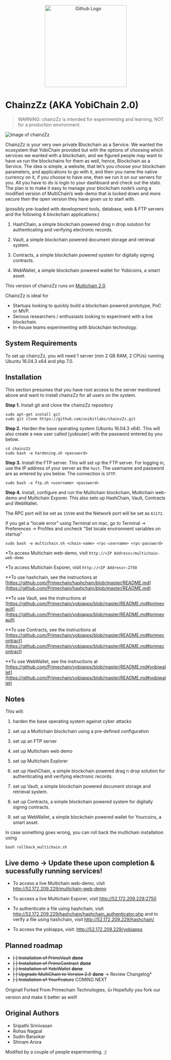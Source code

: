<p align="center">
  <img src="https://image.ibb.co/bW18Fo/chainz_logo_small.jpg" width="256" title="Github Logo">
</p>

ChainzZz (AKA YobiChain 2.0)
=========

> WARNING: chainzZz is intended for experimenting and learning, NOT for a production environment.

![Image of chainzZz](https://image.ibb.co/bW18Fo/chainz_logo_small.jpg)

ChainzZz is your very own private Blockchain as a Service.
We wanted the ecosystem that YobiChain provided but with the options of choosing which services we wanted with a blockchain, and we figured people may want to have us run the blockchains for them as well, hence, Blockchain as a Service. 
The idea is simple, a website, that let’s you choose your blockchain parameters, and applications to go with it, and then you name the native currency on it, if you choose to have one, then we run it on our servers for you. All you have to do is login to your dashboard and check out the stats. The plan is to make it easy to manage your blockchain node’s using a modified version of MultiChain’s web-demo that is locked down and more secure then the open version they have given us to start with. 

(possibly pre-loaded with development tools, database, web & FTP servers and the following 4 blockchain applications:)

1. HashChain, a simple blockchain powered drag n drop solution for authenticating and verifying electronic records.

2. Vault, a simple blockchain powered document storage and retrieval system.

3. Contracts, a simple blockchain powered system for digitally signng contracts.

4. WebWallet, a simple blockchain powered wallet for Yobicoins, a smart asset.

 
This version of chainzZz runs on [Multichain 2.0](https://github.com/MultiChain).

ChainzZz is ideal for

* Startups looking to quickly build a blockchain powered prototype, PoC or MVP.
* Serious researchers / enthusiasts looking to experiment with a live blockchain.
* In-house teams experimenting with blockchain technology.


System Requirements
-------------------

To set up chainzZz, you will need 1 server (min 2 GB RAM, 2 CPUs) 
running Ubuntu 16.04.3 x64 and php 7.0. 


Installation
------------

This section presumes that you have root access to the server mentioned above and want to install chainzZz for all users on the system.

**Step 1.** Install git and clone the chainzZz repository

    sudo apt-get install git
    sudo git clone https://github.com/unibitlabs/chainzZz.git

**Step 2.** Harden the base operating system (Ubuntu 16.04.3 x64). This will also create a new user called [yobiuser] with the password entered by you below.

    cd chainzZz
    sudo bash -e hardening.sh <password>

**Step 3.** Install the FTP server. This will set up the FTP server. For logging in, use the IP address of your server as the `host`. The username and password are as entered by you below. The connection is `SFTP`.

    sudo bash -e ftp.sh <username> <password>


**Step 4.** Install, configure and run the Multichain blockchain, Multichain web-demo and Multichain Exporer. 
This also sets up HashChain, Vault, Contracts and WebWallet. 

The RPC port will be set as `15590` and the Network port will be set as `61172`. 

If you get a "locale error" using Terminal on mac, go to Terminal -> Preferences -> Profiles and uncheck "Set locale environment variables on startup"

    sudo bash -e multichain.sh <chain-name> <rpc-username> <rpc-password>
		
*To access Multichain web-demo, visit `http://<IP Address>/multichain-web-demo`

*To access Multichain Exporer, visit `http://<IP Address>:2750`

**To use hashchain, see the instructions at [https://github.com/Primechain/hashchain/blob/master/README.md](https://github.com/Primechain/hashchain/blob/master/README.md)

**To use Vault, see the instructions at [https://github.com/Primechain/yobiapps/blob/master/README.md#primevault](https://github.com/Primechain/yobiapps/blob/master/README.md#primevault)

**To use Contracts, see the instructions at [https://github.com/Primechain/yobiapps/blob/master/README.md#primecontract](https://github.com/Primechain/yobiapps/blob/master/README.md#primecontract)


**To use WebWallet, see the instructions at [https://github.com/Primechain/yobiapps/blob/master/README.md#yobiwallet](https://github.com/Primechain/yobiapps/blob/master/README.md#yobiwallet)


Notes
-----

This will:
1. harden the base operating system against cyber attacks

2. set up a Multichain blockchain using a pre-defined configuration

3. set up an FTP server

4. set up Multichain web demo

5. set up Multichain Explorer

6. set up HashChain, a simple blockchain powered drag n drop solution for authenticating and verifying electronic records.

7. set up Vault, a simple blockchain powered document storage and retrieval system.

8. set up Contracts, a simple blockchain powered system for digitally signng contracts.

9. set up WebWallet, a simple blockchain powered wallet for Yourcoins, a smart asset.

In case something goes wrong, you can roll back the multichain installation using

    bash rollback_multichain.sh 



Live demo → Update these upon completion & sucessfully running services!
---------
* To access a live Multichain web-demo, visit http://52.172.209.229/multichain-web-demo

* To access a live Multichain Exporer, visit http://52.172.209.229:2750

* To authenticate a file using hashchain, visit http://52.172.209.229/hashchain/hashchain_authenticator.php 
and to verify a file using hashchain, visit http://52.172.209.229/hashchain/

* To access the yobiapps, visit: http://52.172.209.229/yobiapps


Planned roadmap
-----
+ ~~[ ] Installation of PrimeVault~~ **done**
+ ~~[ ] Installation of PrimeContract~~ **done**
+ ~~[ ] Installation of YobiWallet~~ **done**
+ ~~[ ] Upgrade MultiChain to Version 2.0~~ **done** → Review Changelog*
+ ~~[ ] Installation of YourFeature~~ COMING NEXT


Originall Forked From Primechain Technologies, :thumbsup:
Hopefully you fork our version and make it better as well!

Original Authors
-------------
* Sripathi Srinivasan
* Rohas Nagpal
* Sudin Baraokar
* Shinam Arora

Modifed by a couple of people experimenting. ;)
